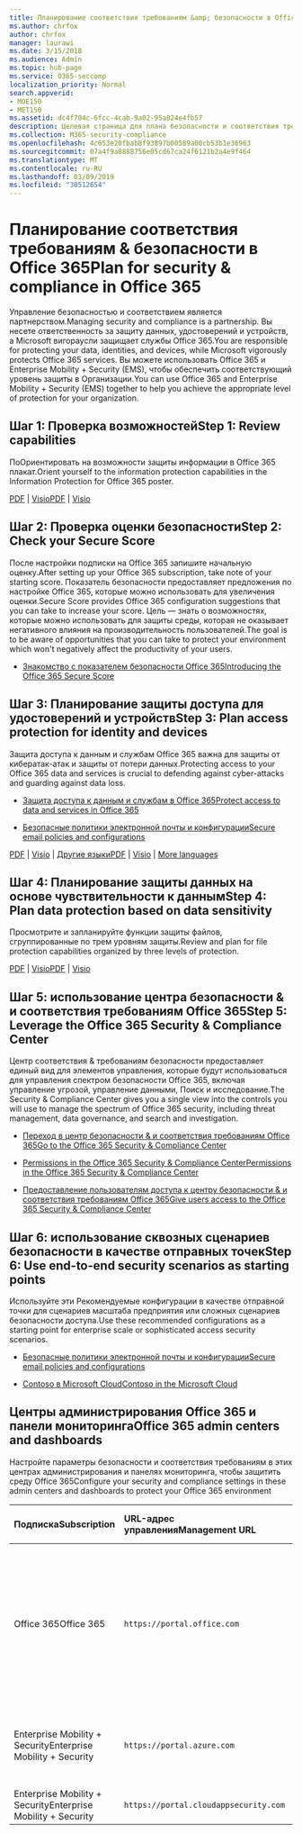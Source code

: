 ```yaml
---
title: Планирование соответствия требованиям &amp; безопасности в Office 365
ms.author: chrfox
author: chrfox
manager: laurawi
ms.date: 3/15/2018
ms.audience: Admin
ms.topic: hub-page
ms.service: O365-seccomp
localization_priority: Normal
search.appverid:
- MOE150
- MET150
ms.assetid: dc4f704c-6fcc-4cab-9a02-95a824e4fb57
description: Целевая страница для плана безопасности и соответствия требованиям
ms.collection: M365-security-compliance
ms.openlocfilehash: 4c653e20fbab8f93897b00589a00cb53b1e36963
ms.sourcegitcommit: 07a4f9a8888756e05cd67ca24f6121b2a4e9f464
ms.translationtype: MT
ms.contentlocale: ru-RU
ms.lasthandoff: 03/09/2019
ms.locfileid: "30512654"
---
```

# <a name="plan-for-security-amp-compliance-in-office-365"></a><span data-ttu-id="9afba-103">Планирование соответствия требованиям &amp; безопасности в Office 365</span><span class="sxs-lookup"><span data-stu-id="9afba-103">Plan for security &amp; compliance in Office 365</span></span>

<span data-ttu-id="9afba-104">Управление безопасностью и соответствием является партнерством.</span><span class="sxs-lookup"><span data-stu-id="9afba-104">Managing security and compliance is a partnership.</span></span> <span data-ttu-id="9afba-105">Вы несете ответственность за защиту данных, удостоверений и устройств, а Microsoft вигораусли защищает службы Office 365.</span><span class="sxs-lookup"><span data-stu-id="9afba-105">You are responsible for protecting your data, identities, and devices, while Microsoft vigorously protects Office 365 services.</span></span> <span data-ttu-id="9afba-106">Вы можете использовать Office 365 и Enterprise Mobility + Security (EMS), чтобы обеспечить соответствующий уровень защиты в Организации.</span><span class="sxs-lookup"><span data-stu-id="9afba-106">You can use Office 365 and Enterprise Mobility + Security (EMS) together to help you achieve the appropriate level of protection for your organization.</span></span>
  
## <a name="step-1-review-capabilities"></a><span data-ttu-id="9afba-107">Шаг 1: Проверка возможностей</span><span class="sxs-lookup"><span data-stu-id="9afba-107">Step 1: Review capabilities</span></span>

<span data-ttu-id="9afba-108">ПоОриентировать на возможности защиты информации в Office 365 плакат.</span><span class="sxs-lookup"><span data-stu-id="9afba-108">Orient yourself to the information protection capabilities in the Information Protection for Office 365 poster.</span></span> 
  
<span data-ttu-id="9afba-109">[PDF](https://download.microsoft.com/download/2/3/D/23D91386-8349-4F7A-9470-FD5AED861F16/MSFT_cloud_architecture_informationprotection.pdf) | [Visio](https://download.microsoft.com/download/2/3/D/23D91386-8349-4F7A-9470-FD5AED861F16/MSFT_cloud_architecture_informationprotection.vsd)</span><span class="sxs-lookup"><span data-stu-id="9afba-109">[PDF](https://download.microsoft.com/download/2/3/D/23D91386-8349-4F7A-9470-FD5AED861F16/MSFT_cloud_architecture_informationprotection.pdf) | [Visio](https://download.microsoft.com/download/2/3/D/23D91386-8349-4F7A-9470-FD5AED861F16/MSFT_cloud_architecture_informationprotection.vsd)</span></span>
  
## <a name="step-2-check-your-secure-score"></a><span data-ttu-id="9afba-110">Шаг 2: Проверка оценки безопасности</span><span class="sxs-lookup"><span data-stu-id="9afba-110">Step 2: Check your Secure Score</span></span>

<span data-ttu-id="9afba-111">После настройки подписки на Office 365 запишите начальную оценку.</span><span class="sxs-lookup"><span data-stu-id="9afba-111">After setting up your Office 365 subscription, take note of your starting score.</span></span> <span data-ttu-id="9afba-112">Показатель безопасности предоставляет предложения по настройке Office 365, которые можно использовать для увеличения оценки.</span><span class="sxs-lookup"><span data-stu-id="9afba-112">Secure Score provides Office 365 configuration suggestions that you can take to increase your score.</span></span> <span data-ttu-id="9afba-113">Цель — знать о возможностях, которые можно использовать для защиты среды, которая не оказывает негативного влияния на производительность пользователей.</span><span class="sxs-lookup"><span data-stu-id="9afba-113">The goal is to be aware of opportunities that you can take to protect your environment which won't negatively affect the productivity of your users.</span></span>
  
- [<span data-ttu-id="9afba-114">Знакомство с показателем безопасности Office 365</span><span class="sxs-lookup"><span data-stu-id="9afba-114">Introducing the Office 365 Secure Score</span></span>](office-365-secure-score.md)
    
## <a name="step-3-plan-access-protection-for-identity-and-devices"></a><span data-ttu-id="9afba-115">Шаг 3: Планирование защиты доступа для удостоверений и устройств</span><span class="sxs-lookup"><span data-stu-id="9afba-115">Step 3: Plan access protection for identity and devices</span></span>

<span data-ttu-id="9afba-116">Защита доступа к данным и службам Office 365 важна для защиты от кибератак-атак и защиты от потери данных.</span><span class="sxs-lookup"><span data-stu-id="9afba-116">Protecting access to your Office 365 data and services is crucial to defending against cyber-attacks and guarding against data loss.</span></span>
  
- [<span data-ttu-id="9afba-117">Защита доступа к данным и службам в Office 365</span><span class="sxs-lookup"><span data-stu-id="9afba-117">Protect access to data and services in Office 365</span></span>](protect-access-to-data-and-services.md)
    
- [<span data-ttu-id="9afba-118">Безопасные политики электронной почты и конфигурации</span><span class="sxs-lookup"><span data-stu-id="9afba-118">Secure email policies and configurations</span></span>](https://docs.microsoft.com/microsoft-365/enterprise/secure-email-recommended-policies)
    
<span data-ttu-id="9afba-119">[PDF](https://go.microsoft.com/fwlink/p/?linkid=841656) | [Visio](https://go.microsoft.com/fwlink/p/?linkid=841657) | [Другие языки](https://www.microsoft.com/download/details.aspx?id=55032)</span><span class="sxs-lookup"><span data-stu-id="9afba-119">[PDF](https://go.microsoft.com/fwlink/p/?linkid=841656) | [Visio](https://go.microsoft.com/fwlink/p/?linkid=841657) | [More languages](https://www.microsoft.com/download/details.aspx?id=55032)</span></span>
  
## <a name="step-4-plan-data-protection-based-on-data-sensitivity"></a><span data-ttu-id="9afba-120">Шаг 4: Планирование защиты данных на основе чувствительности к данным</span><span class="sxs-lookup"><span data-stu-id="9afba-120">Step 4: Plan data protection based on data sensitivity</span></span>

<span data-ttu-id="9afba-121">Просмотрите и запланируйте функции защиты файлов, сгруппированные по трем уровням защиты.</span><span class="sxs-lookup"><span data-stu-id="9afba-121">Review and plan for file protection capabilities organized by three levels of protection.</span></span>
  
<span data-ttu-id="9afba-122">[PDF](http://download.microsoft.com/download/7/8/9/789645A5-BD10-4541-BC33-F8D1EFF5E911/MSFT_cloud_architecture_O365%20file%20protection.pdf) | [Visio](http://download.microsoft.com/download/7/8/9/789645A5-BD10-4541-BC33-F8D1EFF5E911/MSFT_cloud_architecture_O365%20file%20protection.vsdx)</span><span class="sxs-lookup"><span data-stu-id="9afba-122">[PDF](http://download.microsoft.com/download/7/8/9/789645A5-BD10-4541-BC33-F8D1EFF5E911/MSFT_cloud_architecture_O365%20file%20protection.pdf) | [Visio](http://download.microsoft.com/download/7/8/9/789645A5-BD10-4541-BC33-F8D1EFF5E911/MSFT_cloud_architecture_O365%20file%20protection.vsdx)</span></span>
  
## <a name="step-5-leverage-the-office-365-security-amp-compliance-center"></a><span data-ttu-id="9afba-123">Шаг 5: использование центра безопасности &amp; и соответствия требованиям Office 365</span><span class="sxs-lookup"><span data-stu-id="9afba-123">Step 5: Leverage the Office 365 Security &amp; Compliance Center</span></span>

<span data-ttu-id="9afba-124">Центр соответствия &amp; требованиям безопасности предоставляет единый вид для элементов управления, которые будут использоваться для управления спектром безопасности Office 365, включая управление угрозой, управление данными, Поиск и исследование.</span><span class="sxs-lookup"><span data-stu-id="9afba-124">The Security &amp; Compliance Center gives you a single view into the controls you will use to manage the spectrum of Office 365 security, including threat management, data governance, and search and investigation.</span></span> 
  
- [<span data-ttu-id="9afba-125">Переход в центр безопасности &amp; и соответствия требованиям Office 365</span><span class="sxs-lookup"><span data-stu-id="9afba-125">Go to the Office 365 Security &amp; Compliance Center</span></span>](go-to-the-securitycompliance-center.md)
    
- [<span data-ttu-id="9afba-126">Permissions in the Office 365 Security &amp; Compliance Center</span><span class="sxs-lookup"><span data-stu-id="9afba-126">Permissions in the Office 365 Security &amp; Compliance Center</span></span>](permissions-in-the-security-and-compliance-center.md)
    
- [<span data-ttu-id="9afba-127">Предоставление пользователям доступа к центру безопасности &amp; и соответствия требованиям Office 365</span><span class="sxs-lookup"><span data-stu-id="9afba-127">Give users access to the Office 365 Security &amp; Compliance Center</span></span>](grant-access-to-the-security-and-compliance-center.md)
    
## <a name="step-6-use-end-to-end-security-scenarios-as-starting-points"></a><span data-ttu-id="9afba-128">Шаг 6: использование сквозных сценариев безопасности в качестве отправных точек</span><span class="sxs-lookup"><span data-stu-id="9afba-128">Step 6: Use end-to-end security scenarios as starting points</span></span>

<span data-ttu-id="9afba-129">Используйте эти Рекомендуемые конфигурации в качестве отправной точки для сценариев масштаба предприятия или сложных сценариев безопасности доступа.</span><span class="sxs-lookup"><span data-stu-id="9afba-129">Use these recommended configurations as a starting point for enterprise scale or sophisticated access security scenarios.</span></span>
  
- [<span data-ttu-id="9afba-130">Безопасные политики электронной почты и конфигурации</span><span class="sxs-lookup"><span data-stu-id="9afba-130">Secure email policies and configurations</span></span>](https://docs.microsoft.com/microsoft-365/enterprise/secure-email-recommended-policies)
    
- [<span data-ttu-id="9afba-131">Contoso в Microsoft Cloud</span><span class="sxs-lookup"><span data-stu-id="9afba-131">Contoso in the Microsoft Cloud</span></span>](http://aka.ms/cloudarchcontoso)
    
## <a name="office-365-admin-centers-and-dashboards"></a><span data-ttu-id="9afba-132">Центры администрирования Office 365 и панели мониторинга</span><span class="sxs-lookup"><span data-stu-id="9afba-132">Office 365 admin centers and dashboards</span></span>

<span data-ttu-id="9afba-133">Настройте параметры безопасности и соответствия требованиям в этих центрах администрирования и панелях мониторинга, чтобы защитить среду Office 365</span><span class="sxs-lookup"><span data-stu-id="9afba-133">Configure your security and compliance settings in these admin centers and dashboards to protect your Office 365 environment</span></span>
  
|<span data-ttu-id="9afba-134">**Подписка**</span><span class="sxs-lookup"><span data-stu-id="9afba-134">**Subscription**</span></span>|<span data-ttu-id="9afba-135">**URL-адрес управления**</span><span class="sxs-lookup"><span data-stu-id="9afba-135">**Management URL**</span></span>|<span data-ttu-id="9afba-136">**Панели мониторинга и центры администрирования**</span><span class="sxs-lookup"><span data-stu-id="9afba-136">**Dashboards and admin centers**</span></span>|
|:-----|:-----|:-----|
|<span data-ttu-id="9afba-137">Office 365</span><span class="sxs-lookup"><span data-stu-id="9afba-137">Office 365</span></span>  <br/> |`https://portal.office.com`  <br/> | <span data-ttu-id="9afba-138">Центр администрирования Office 365</span><span class="sxs-lookup"><span data-stu-id="9afba-138">Office 365 admin center</span></span>  <br/>  <span data-ttu-id="9afba-139">Security &amp; Compliance Center</span><span class="sxs-lookup"><span data-stu-id="9afba-139">Security &amp; Compliance Center</span></span>  <br/>  <span data-ttu-id="9afba-140">Центр администрирования Exchange</span><span class="sxs-lookup"><span data-stu-id="9afba-140">Exchange admin center</span></span>  <br/>  <span data-ttu-id="9afba-141">Центр администрирования SharePoint и центр администрирования OneDrive для бизнеса</span><span class="sxs-lookup"><span data-stu-id="9afba-141">SharePoint admin center and OneDrive for Business admin center</span></span>  <br/> |
|<span data-ttu-id="9afba-142">Enterprise Mobility + Security</span><span class="sxs-lookup"><span data-stu-id="9afba-142">Enterprise Mobility + Security</span></span>  <br/> |`https://portal.azure.com`  <br/> | <span data-ttu-id="9afba-143">Azure Active Directory;</span><span class="sxs-lookup"><span data-stu-id="9afba-143">Azure Active Directory</span></span>  <br/>  <span data-ttu-id="9afba-144">Управление мобильными приложениями Майкрософт</span><span class="sxs-lookup"><span data-stu-id="9afba-144">Microsoft Mobile Application Management</span></span>  <br/>  <span data-ttu-id="9afba-145">Microsoft Intune</span><span class="sxs-lookup"><span data-stu-id="9afba-145">Microsoft Intune</span></span>  <br/> |
|<span data-ttu-id="9afba-146">Enterprise Mobility + Security</span><span class="sxs-lookup"><span data-stu-id="9afba-146">Enterprise Mobility + Security</span></span>  <br/> |`https://portal.cloudappsecurity.com`  <br/> | <span data-ttu-id="9afba-147">Cloud App Security</span><span class="sxs-lookup"><span data-stu-id="9afba-147">Cloud App Security</span></span>  <br/> |
   

